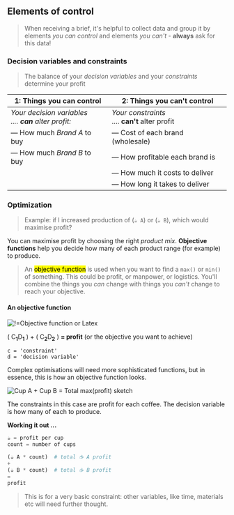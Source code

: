 ## Elements of control

> When receiving a brief, it's helpful to collect data and group it by elements <em>you can control</em> and elements <em>you can't</em> - <strong>always</strong> ask for this data!

### Decision variables and constraints

> The balance of your _decision variables_ and your _constraints_ determine your profit

| **1:** Things you can control | **2:** Things you can't control |
|------------------------|--------------------------|
| _Your decision variables<br>.... **can** alter profit:_ | _Your constraints_<br>.... **can't** alter profit |
| — How much <i>Brand A</i> to buy | — Cost of each brand (wholesale) |
| — How much <i>Brand B</i> to buy | — How profitable each brand is |
| | — How much it costs to deliver |
| | — How long it takes to deliver |



### Optimization

> Example: if I increased production of (`☕ A`) or (`☕ B`), which would maximise profit?

You can maximise profit by choosing the right <i>product mix</i>. <b>Objective functions</b> help you decide how many of each product range (for example) to produce.

> An <mark>objective function</mark> is used when you want to find a `max()` or `min()` of something. This could be profit, or manpower, or logistics. You'll combine the things you <i>can</i> change with things you <i>can't</i> change to reach your objective.

#### An objective function

![!=Objective function or Latex]()

( C<sub><b>1</b></sub>D<sub><b>1</b></sub> ) + ( C<sub><b>2</b></sub>D<sub><b>2</b></sub> ) **= profit** (or the objective you want to achieve)

```
c = 'constraint'
d = 'decision variable'
```

Complex optimisations will need more sophisticated functions, but in essence, this is how an objective function looks.

![Cup A + Cup B = Total max(profit) sketch]()

The constraints in this case are profit for each coffee. The decision variable is how many of each to produce.

**Working it out ...**

```python
☕ = profit per cup
count = number of cups

(☕ A * count)  # total ☕ A profit
+
(☕ B * count)  # total ☕ B profit
=
profit
```

> This is for a very basic constraint: other variables, like time, materials etc will need further thought.
